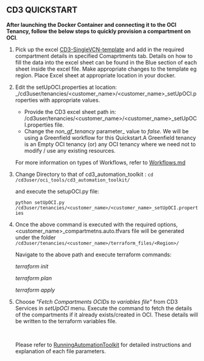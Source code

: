## CD3 QUICKSTART

**After launching the Docker Container and connecting it to the OCI Tenancy, follow the below steps to quickly provision a compartment on OCI**.
1. Pick up the excel [CD3-SingleVCN-template](/cd3_automation_toolkit/example) and add in the required compartment details in specified Comaprtments tab.
   Details on how to fill the data into the excel sheet can be found in the Blue section of each sheet inside the excel file. Make appropriate changes to the template eg region. Place Excel sheet at appropriate location in your docker.
   
2. Edit the setUpOCI.properties at location: _/cd3user/tenancies/<customer_name>/<customer_name>_setUpOCI.properties with appropriate values. 
   - Provide the CD3 excel sheet path in: /cd3user/tenancies/<customer_name>/<customer_name>_setUpOCI.properties file.
   - Change the _non_gf_tenancy_ parameter_ value to _false_.
   We will be using a Greenfield workflow for this Quickstart.A Greenfield tenancy is an Empty OCI tenancy (or) any OCI tenancy where we need not to modify / use any existing resources.
   
   For more information on types of Workflows, refer to [Workflows.md](/cd3_automation_toolkit/documentation/user_guide/Workflows.md)
   
3. Change Directory to that of cd3_automation_toolkit :
    ```cd /cd3user/oci_tools/cd3_automation_toolkit/```
    
   and execute the setupOCI.py file:
   
   ```python setUpOCI.py /cd3user/tenancies/<customer_name>/<customer_name>_setUpOCI.properties```
   
 4. Once the above command is executed with the required options, <customer_name>_compartmetns.auto.tfvars file will be generated under the folder 									
    ```/cd3user/tenancies/<customer_name>/terraform_files/<Region>/```
    
   	Navigate to the above path and execute terraform commands:
   
       _terraform init_
   
       _terraform plan_
     
       _terraform apply_

   
 4. Choose _"Fetch Compartments OCIDs to variables file"_ from CD3 Services in _setUpOCI_ menu. Execute the command to fetch the details of the compartments if it already exists/created in OCI. These details will be written to the terraform variables file.
    
    </br>
    
    Please refer to [RunningAutomationToolkit](/cd3_automation_toolkit/documentation/user_guide/RunningAutomationToolkit.md) for detailed instructions and explanation of each file parameters.

